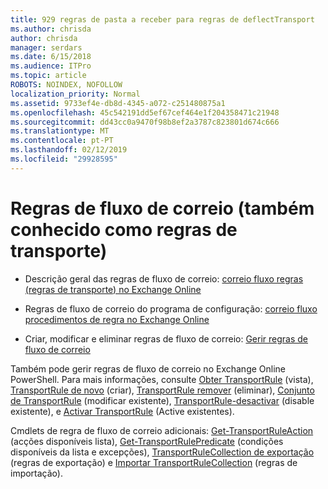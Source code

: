 ```yaml
---
title: 929 regras de pasta a receber para regras de deflectTransport
ms.author: chrisda
author: chrisda
manager: serdars
ms.date: 6/15/2018
ms.audience: ITPro
ms.topic: article
ROBOTS: NOINDEX, NOFOLLOW
localization_priority: Normal
ms.assetid: 9733ef4e-db8d-4345-a072-c251480875a1
ms.openlocfilehash: 45c542191dd5ef67cef464e1f204358471c21948
ms.sourcegitcommit: dd43cc0a9470f98b8ef2a3787c823801d674c666
ms.translationtype: MT
ms.contentlocale: pt-PT
ms.lasthandoff: 02/12/2019
ms.locfileid: "29928595"
---
```

# <a name="mail-flow-rules-also-known-as-transport-rules"></a>Regras de fluxo de correio (também conhecido como regras de transporte)

- Descrição geral das regras de fluxo de correio: [correio fluxo regras (regras de transporte) no Exchange Online](https://technet.microsoft.com/library/jj919238.aspx)
    
- Regras de fluxo de correio do programa de configuração: [correio fluxo procedimentos de regra no Exchange Online](https://technet.microsoft.com/library/dn600436.aspx)
    
- Criar, modificar e eliminar regras de fluxo de correio: [Gerir regras de fluxo de correio](https://technet.microsoft.com/library/jj657505.aspx)
    
Também pode gerir regras de fluxo de correio no Exchange Online PowerShell. Para mais informações, consulte [Obter TransportRule](https://docs.microsoft.com/powershell/module/exchange/policy-and-compliance/get-transportrule) (vista), [TransportRule de novo](https://docs.microsoft.com/powershell/module/exchange/policy-and-compliance/new-transportrule) (criar), [TransportRule remover](https://docs.microsoft.com/powershell/module/exchange/policy-and-compliance/remove-transportrule) (eliminar), [Conjunto de TransportRule](https://docs.microsoft.com/powershell/module/exchange/policy-and-compliance/set-transportrule) (modificar existente), [TransportRule-desactivar](https://docs.microsoft.com/powershell/module/exchange/policy-and-compliance/disable-transportrule) (disable existente), e [Activar TransportRule](https://docs.microsoft.com/powershell/module/exchange/policy-and-compliance/enable-transportrule) (Active existentes). 
  
Cmdlets de regra de fluxo de correio adicionais: [Get-TransportRuleAction](https://docs.microsoft.com/powershell/module/exchange/policy-and-compliance/get-transportruleaction) (acções disponíveis lista), [Get-TransportRulePredicate](https://docs.microsoft.com/powershell/module/exchange/policy-and-compliance/get-transportrulepredicate) (condições disponíveis da lista e excepções), [TransportRuleCollection de exportação](https://docs.microsoft.com/powershell/module/exchange/policy-and-compliance/export-transportrulecollection) (regras de exportação) e [ Importar TransportRuleCollection](https://docs.microsoft.com/powershell/module/exchange/policy-and-compliance/import-transportrulecollection) (regras de importação). 
  

